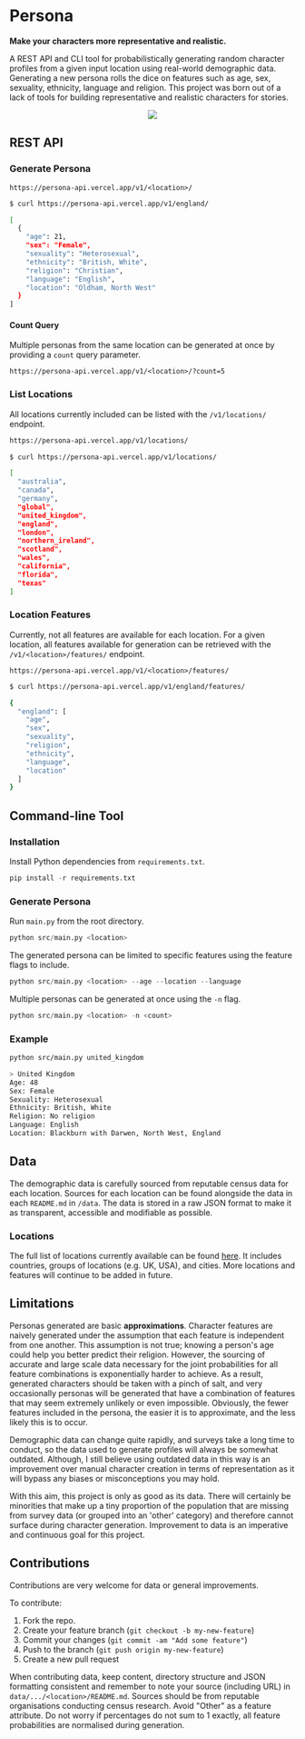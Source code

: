 # Persona

**Make your characters more representative and realistic.** 

A REST API and CLI tool for probabilistically generating random character profiles from a given input location using real-world demographic data. Generating a new persona rolls the dice on features such as age, sex, sexuality, ethnicity, language and religion. This project was born out of a lack of tools for building representative and realistic characters for stories.

<p align="center">
	<img src="https://user-images.githubusercontent.com/41476809/200411754-969a4cc5-12de-4d3d-9189-bd258270cfc6.png">
</p>

## REST API

### Generate Persona

```
https://persona-api.vercel.app/v1/<location>/
```

```bash
$ curl https://persona-api.vercel.app/v1/england/

[
  {
    "age": 21,
    "sex": "Female",
    "sexuality": "Heterosexual",
    "ethnicity": "British, White",
    "religion": "Christian",
    "language": "English",
    "location": "Oldham, North West"
  }
]

```

#### Count Query

Multiple personas from the same location can be generated at once by providing a `count` query parameter.

```
https://persona-api.vercel.app/v1/<location>/?count=5
```

### List Locations

All locations currently included can be listed with the `/v1/locations/` endpoint.

```bash
https://persona-api.vercel.app/v1/locations/
```

```bash
$ curl https://persona-api.vercel.app/v1/locations/

[
  "australia",
  "canada",
  "germany",
  "global",
  "united_kingdom",
  "england",
  "london",
  "northern_ireland",
  "scotland",
  "wales",
  "california",
  "florida",
  "texas"
]

```

### Location Features

Currently, not all features are available for each location. For a given location, all features available for generation can be retrieved with the `/v1/<location>/features/` endpoint.

```
https://persona-api.vercel.app/v1/<location>/features/
```

```bash
$ curl https://persona-api.vercel.app/v1/england/features/

{
  "england": [
    "age",
    "sex",
    "sexuality",
    "religion",
    "ethnicity",
    "language",
    "location"
  ]
}
```

## Command-line Tool

### Installation

Install Python dependencies from `requirements.txt`.

```py
pip install -r requirements.txt
```

### Generate Persona

Run `main.py` from the root directory.

```py
python src/main.py <location>
```

The generated persona can be limited to specific features using the feature flags to include.

```py
python src/main.py <location> --age --location --language
```

Multiple personas can be generated at once using the `-n` flag.

```py
python src/main.py <location> -n <count>
```

### Example

```bash
python src/main.py united_kingdom

> United Kingdom
Age: 48
Sex: Female
Sexuality: Heterosexual
Ethnicity: British, White
Religion: No religion
Language: English
Location: Blackburn with Darwen, North West, England
```

## Data

The demographic data is carefully sourced from reputable census data for each location. Sources for each location can be found alongside the data in each `README.md` in `/data`. The data is stored in a raw JSON format to make it as transparent, accessible and modifiable as possible.

### Locations

The full list of locations currently available can be found [here](data/README.md). It includes countries, groups of locations (e.g. UK, USA), and cities. More locations and features will continue to be added in future.

## Limitations

Personas generated are basic <b>approximations</b>. Character features are naively generated under the assumption that each feature is independent from one another. This assumption is not true; knowing a person's age could help you better predict their religion. However, the sourcing of accurate and large scale data necessary for the joint probabilities for all feature combinations is exponentially harder to achieve. As a result, generated characters should be taken with a pinch of salt, and very occasionally personas will be generated that have a combination of features that may seem extremely unlikely or even impossible. Obviously, the fewer features included in the persona, the easier it is to approximate, and the less likely this is to occur.

Demographic data can change quite rapidly, and surveys take a long time to conduct, so the data used to generate profiles will always be somewhat outdated. Although, I still believe using outdated data in this way is an improvement over manual character creation in terms of representation as it will bypass any biases or misconceptions you may hold.

With this aim, this project is only as good as its data. There will certainly be minorities that make up a tiny proportion of the population that are missing from survey data (or grouped into an 'other' category) and therefore cannot surface during character generation. Improvement to data is an imperative and continuous goal for this project.

## Contributions

Contributions are very welcome for data or general improvements.

To contribute:

1. Fork the repo.
2. Create your feature branch (`git checkout -b my-new-feature`)
3. Commit your changes (`git commit -am "Add some feature"`)
4. Push to the branch (`git push origin my-new-feature`)
5. Create a new pull request

When contributing data, keep content, directory structure and JSON formatting consistent and remember to note your source (including URL) in `data/.../<location>/README.md`. Sources should be from reputable organisations conducting census research. Avoid "Other" as a feature attribute. Do not worry if percentages do not sum to 1 exactly, all feature probabilities are normalised during generation.

